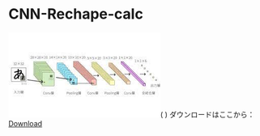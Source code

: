 # CNN-Rechape-calc
![image](https://github.com/hihimamuLab/CNN-Shape/blob/main/%E3%83%80%E3%82%A6%E3%83%B3%E3%83%AD%E3%83%BC%E3%83%89%20.png)(  )
ダウンロードはここから：[Download](https://github.com/hihimamuLab/CNN-Shape/releases/tag/v1.0)

